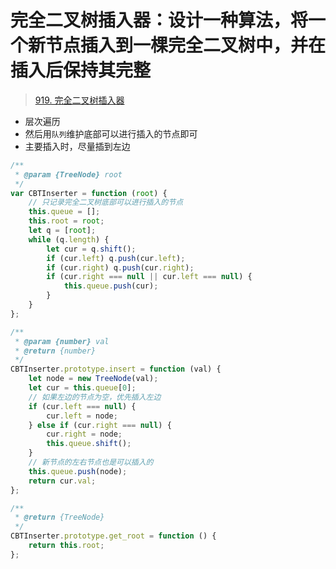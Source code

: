 
# 完全二叉树插入器：设计一种算法，将一个新节点插入到一棵完全二叉树中，并在插入后保持其完整


> [919. 完全二叉树插入器](https://leetcode.cn/problems/complete-binary-tree-inserter/)


- 层次遍历
- 然后用`队列`维护底部可以进行插入的节点即可
- 主要插入时，尽量插到左边

```javascript
/**
 * @param {TreeNode} root
 */
var CBTInserter = function (root) {
    // 只记录完全二叉树底部可以进行插入的节点
    this.queue = [];
    this.root = root;
    let q = [root];
    while (q.length) {
        let cur = q.shift();
        if (cur.left) q.push(cur.left);
        if (cur.right) q.push(cur.right);
        if (cur.right === null || cur.left === null) {
            this.queue.push(cur);
        }
    }
};

/**
 * @param {number} val
 * @return {number}
 */
CBTInserter.prototype.insert = function (val) {
    let node = new TreeNode(val);
    let cur = this.queue[0];
    // 如果左边的节点为空，优先插入左边
    if (cur.left === null) {
        cur.left = node;
    } else if (cur.right === null) {
        cur.right = node;
        this.queue.shift();
    }
    // 新节点的左右节点也是可以插入的
    this.queue.push(node);
    return cur.val;
};

/**
 * @return {TreeNode}
 */
CBTInserter.prototype.get_root = function () {
    return this.root;
};

```